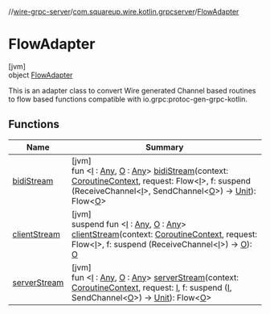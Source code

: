 //[wire-grpc-server](../../../index.md)/[com.squareup.wire.kotlin.grpcserver](../index.md)/[FlowAdapter](index.md)

# FlowAdapter

[jvm]\
object [FlowAdapter](index.md)

This is an adapter class to convert Wire generated Channel based routines to flow based functions compatible with io.grpc:protoc-gen-grpc-kotlin.

## Functions

| Name | Summary |
|---|---|
| [bidiStream](bidi-stream.md) | [jvm]<br>fun &lt;[I](bidi-stream.md) : [Any](https://kotlinlang.org/api/latest/jvm/stdlib/kotlin/-any/index.html), [O](bidi-stream.md) : [Any](https://kotlinlang.org/api/latest/jvm/stdlib/kotlin/-any/index.html)&gt; [bidiStream](bidi-stream.md)(context: [CoroutineContext](https://kotlinlang.org/api/latest/jvm/stdlib/kotlin.coroutines/-coroutine-context/index.html), request: Flow&lt;[I](bidi-stream.md)&gt;, f: suspend (ReceiveChannel&lt;[I](bidi-stream.md)&gt;, SendChannel&lt;[O](bidi-stream.md)&gt;) -&gt; [Unit](https://kotlinlang.org/api/latest/jvm/stdlib/kotlin/-unit/index.html)): Flow&lt;[O](bidi-stream.md)&gt; |
| [clientStream](client-stream.md) | [jvm]<br>suspend fun &lt;[I](client-stream.md) : [Any](https://kotlinlang.org/api/latest/jvm/stdlib/kotlin/-any/index.html), [O](client-stream.md) : [Any](https://kotlinlang.org/api/latest/jvm/stdlib/kotlin/-any/index.html)&gt; [clientStream](client-stream.md)(context: [CoroutineContext](https://kotlinlang.org/api/latest/jvm/stdlib/kotlin.coroutines/-coroutine-context/index.html), request: Flow&lt;[I](client-stream.md)&gt;, f: suspend (ReceiveChannel&lt;[I](client-stream.md)&gt;) -&gt; [O](client-stream.md)): [O](client-stream.md) |
| [serverStream](server-stream.md) | [jvm]<br>fun &lt;[I](server-stream.md) : [Any](https://kotlinlang.org/api/latest/jvm/stdlib/kotlin/-any/index.html), [O](server-stream.md) : [Any](https://kotlinlang.org/api/latest/jvm/stdlib/kotlin/-any/index.html)&gt; [serverStream](server-stream.md)(context: [CoroutineContext](https://kotlinlang.org/api/latest/jvm/stdlib/kotlin.coroutines/-coroutine-context/index.html), request: [I](server-stream.md), f: suspend ([I](server-stream.md), SendChannel&lt;[O](server-stream.md)&gt;) -&gt; [Unit](https://kotlinlang.org/api/latest/jvm/stdlib/kotlin/-unit/index.html)): Flow&lt;[O](server-stream.md)&gt; |
